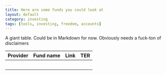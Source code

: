```yaml
---
title: Here are some funds you could look at
layout: default
category: investing
tags: [tools, investing, freedom, accounts]
---
```

A giant table. Could be in Markdown for now. Obviously needs a fuck-ton of disclaimers

| Provider | Fund name | Link | TER |
|----------------|-------|-------|-------|
|  |  |  |  |
|  |  |  |  |
|  |  |  |  |
|  |  |  |  |
|  |  |  |  |

